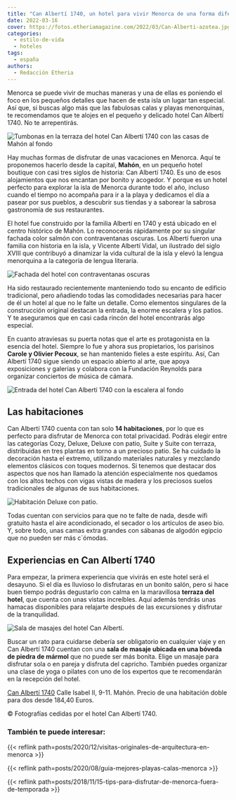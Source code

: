 ```yaml
---
title: "Can Albertí 1740, un hotel para vivir Menorca de una forma diferente"
date: 2022-03-16
cover: https://fotos.etheriamagazine.com/2022/03/Can-Alberti-azotea.jpg
categories: 
  - estilo-de-vida
  - hoteles
tags: 
  - españa
authors: 
  - Redacción Etheria
---
```


Menorca se puede vivir de muchas maneras y una de ellas es poniendo el foco en los pequeños detalles que hacen de esta isla un lugar tan especial. Así que, si buscas algo más que las fabulosas calas y playas menorquinas, te recomendamos que te alojes en el pequeño y delicado hotel Can Albertí 1740. No te arrepentirás.

![Tumbonas en la terraza del hotel Can Albertí 1740 con las casas de Mahón al fondo](https://fotos.etheriamagazine.com/2022/03/Can-Alberti-azotea.jpg "Tumbonas en la terraza del hotel Can Albertí 1740.")

Hay muchas formas de disfrutar de unas vacaciones en Menorca. Aquí te proponemos hacerlo 
desde la capital, **Mahón**, en un pequeño hotel boutique con casi tres siglos de 
historia: Can Albertí 1740. Es uno de esos alojamientos que nos encantan por bonito y 
acogedor. Y porque es un hotel perfecto para explorar la isla de Menorca durante todo el 
año, incluso cuando el tiempo no acompaña para ir a la playa y dedicamos el día a pasear 
por sus pueblos, a descubrir sus tiendas y a saborear la sabrosa gastronomía de sus 
restaurantes. 

El hotel fue construido por la familia Albertí en 1740 y está ubicado en el centro 
histórico de Mahón. Lo reconocerás rápidamente por su singular fachada color salmón con 
contraventanas oscuras. Los Albertí fueron una familia con historia en la isla, y 
Vicente Albertí Vidal, un ilustrado del siglo XVIII que contribuyó a dinamizar la vida 
cultural de la isla y elevó la lengua menorquina a la categoría de lengua literaria. 

![Fachada del hotel con contraventanas oscuras](https://fotos.etheriamagazine.com/2022/03/can-alberti-fachada.jpg "Fachada del hotel.")

Ha sido restaurado recientemente manteniendo todo su encanto de edificio tradicional, 
pero añadiendo todas las comodidades necesarias para hacer de él un hotel al que no le 
falte un detalle. Como elementos singulares de la construcción original destacan la 
entrada, la enorme escalera y los patios. Y te aseguramos que en casi cada rincón del 
hotel encontrarás algo especial. 

En cuanto atraviesas su puerta notas que el arte es protagonista en la esencia del 
hotel. Siempre lo fue y ahora sus propietarios, los parisinos **Carole y Olivier 
Pecoux**, se han mantenido fieles a este espíritu. Así, Can Albertí 1740 sigue siendo un 
espacio abierto al arte, que apoya exposiciones y galerías y colabora con la Fundación 
Reynolds para organizar conciertos de música de cámara. 

![Entrada del hotel Can Albertí 1740 con la escalera al fondo](https://fotos.etheriamagazine.com/2022/03/can-entrada-Alberti.jpg "Entrada del hotel Can Albertí 1740.")

## Las habitaciones

Can Albertí 1740 cuenta con tan solo **14 habitaciones**, por lo que es perfecto para 
disfrutar de Menorca con total privacidad. Podrás elegir entre las categorías Cozy, 
Deluxe, Deluxe con patio, Suite y Suite con terraza, distribuidas en tres plantas en 
torno a un precioso patio. Se ha cuidado la decoración hasta el extremo, utilizando 
materiales naturales y mezclando elementos clásicos con toques modernos. Si tenemos que 
destacar dos aspectos que nos han llamado la atención especialmente nos quedamos con los 
altos techos con vigas vistas de madera y los preciosos suelos tradicionales de algunas 
de sus habitaciones. 

![Habitación Deluxe con patio.](https://fotos.etheriamagazine.com/2022/03/Can-alberti-deluxe-patio.jpg "Habitación Deluxe con patio.")

Todas cuentan con servicios para que no te falte de nada, desde wifi gratuito hasta el 
aire acondicionado, el secador o los artículos de aseo bio. Y, sobre todo, unas camas 
extra grandes con sábanas de algodón egipcio que no pueden ser más c´ómodas. 

## Experiencias en Can Albertí 1740

Para empezar, la primera experiencia que vivirás en este hotel será el desayuno. Si el 
día es lluvioso lo disfrutaras en un bonito salón, pero si hace buen tiempo podrás 
degustarlo con calma en la maravillosa **terraza del hotel**, que cuenta con unas vistas 
increíbles. Aquí además tendrás unas hamacas disponibles para relajarte después de las 
excursiones y disfrutar de la tranquilidad. 

![Sala de masajes del hotel Can Albertí.](https://fotos.etheriamagazine.com/2022/03/Can-Alberti-Sala-masajes.jpg "Sala de masajes del hotel Can Albertí.")

Buscar un rato para cuidarse debería ser obligatorio en cualquier viaje y en Can Albertí 
1740 cuentan con una **sala de masaje ubicada en una bóveda de piedra de mármol** que no 
puede ser más bonita. Elige un masaje para disfrutar sola o en pareja y disfruta del 
capricho. También puedes organizar una clase de yoga o pilates con uno de los expertos 
que te recomendarán en la recepción del hotel. 

[Can Albertí 1740](https://hotelcanalberti.com/es/) Calle Isabel II, 9-11. Mahón. Precio 
de una habitación doble para dos desde 184,40 Euros. 

© Fotografías cedidas por el hotel Can Albertí 1740. 

### También te puede interesar:

{{< reflink path=posts/2020/12/visitas-originales-de-arquitectura-en-menorca >}} 

{{< reflink path=posts/2020/08/guia-mejores-playas-calas-menorca >}} 

{{< reflink path=posts/2018/11/15-tips-para-disfrutar-de-menorca-fuera-de-temporada >}}
